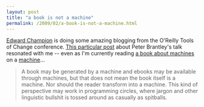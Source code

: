 ```yaml
---
layout: post
title: "a book is not a machine"
permalink: /2009/02/a-book-is-not-a-machine.html
---
```


[Edward Champion](http://www.edrants.com/) is doing some amazing blogging from the O'Reilly Tools of Change conference. [This particular post](http://www.edrants.com/tools-of-change-bob-stein-peter-brantley/) about Peter Brantley's talk resonated with me -- even as I'm currently reading [a book about machines](http://www.amazon.com/Daemon-Daniel-Suarez/dp/0525951113) on a [machine](http://search.twitter.com/search?q=sippey+kindle)...

> A book may be generated by a machine and ebooks may be available through machines, but that does not mean the book itself is a machine. Nor should the reader transform into a machine. This kind of perspective may work in programming circles, where jargon and other linguistic bullshit is tossed around as casually as spitballs.